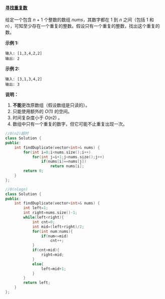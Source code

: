 #### [寻找重复数](https://leetcode-cn.com/problems/find-the-duplicate-number/)

给定一个包含 *n* + 1 个整数的数组 *nums*，其数字都在 1 到 *n* 之间（包括 1 和 *n*），可知至少存在一个重复的整数。假设只有一个重复的整数，找出这个重复的数。

**示例 1:**

```
输入: [1,3,4,2,2]
输出: 2
```

**示例 2:**

```
输入: [3,1,3,4,2]
输出: 3
```

**说明：**

1. **不能**更改原数组（假设数组是只读的）。
2. 只能使用额外的 *O*(1) 的空间。
3. 时间复杂度小于 *O*(*n*2) 。
4. 数组中只有一个重复的数字，但它可能不止重复出现一次。

```c++
//O(n2)超时
class Solution {
public:
    int findDuplicate(vector<int>& nums) {
        for(int i=0;i<nums.size();i++)
            for(int j=i+1;j<nums.size();j++)
                if(nums[i]==nums[j])
                    return nums[i];
        return 0;
    }
};

//O(nlogn)
class Solution {
public:
    int findDuplicate(vector<int>& nums) {
        int left=1;
        int right=nums.size()-1;
        while(left<right){
            int cnt=0;
            int mid=(left+right)/2;
            for(int num:nums){
                if(num<=mid)
                    cnt++;
            }
            if(cnt>mid){
                right=mid;
            }
            else{
                left=mid+1;
            }
        }
        return left;
    }
};
```

